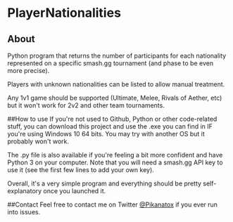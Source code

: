 # PlayerNationalities
## About
Python program that returns the number of participants for each nationality represented on a specific smash.gg tournament (and phase to be even more precise).

Players with unknown nationalities can be listed to allow manual treatment.

Any 1v1 game should be supported (Ultimate, Melee, Rivals of Aether, etc) but it won't work for 2v2 and other team tournaments.

##How to use
If you're not used to Github, Python or other code-related stuff, you can download this project and use the .exe you can find in IF you're using Windows 10 64 bits. You may try with another OS but it probably won't work.

The .py file is also available if you're feeling a bit more confident and have Python 3 on your computer. Note that you will need a smash.gg API key to use it (see the first few lines to add your own key).

Overall, it's a very simple program and everything should be pretty self-explanatory once you launched it.

##Contact
Feel free to contact me on Twitter [@Pikanatox](https://twitter.com/Pikanatox) if you ever run into issues.